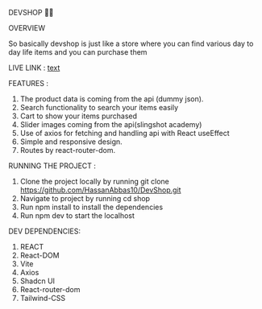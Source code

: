 DEVSHOP 🛒🎃

OVERVIEW

So basically devshop is just like a store where you can find various day to day life items and you  can purchase them

LIVE LINK : [text](https://dev-shop10.netlify.app/)

FEATURES :

1. The product data is coming from the api (dummy json).
2. Search functionality to search your items easily
3. Cart to show your items purchased
4. Slider images coming from the api(slingshot academy)
5. Use of axios for fetching and handling api with React useEffect
6. Simple and responsive design.
7. Routes by react-router-dom.

RUNNING THE PROJECT :

1. Clone the project locally by running  git clone https://github.com/HassanAbbas10/DevShop.git
2. Navigate to project by running cd shop
3. Run npm install to install the dependencies
4. Run npm dev to start the localhost

DEV DEPENDENCIES:
1. REACT
2. React-DOM
3. Vite
4. Axios
5. Shadcn UI
6. React-router-dom
7. Tailwind-CSS           



